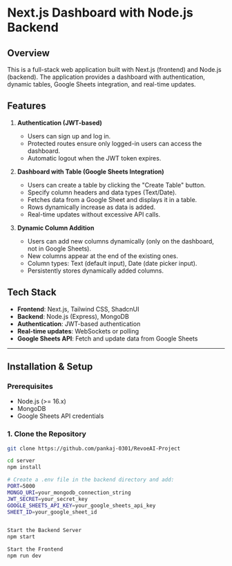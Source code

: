 # Next.js Dashboard with Node.js Backend

## Overview
This is a full-stack web application built with Next.js (frontend) and Node.js (backend). The application provides a dashboard with authentication, dynamic tables, Google Sheets integration, and real-time updates.

## Features
1. **Authentication (JWT-based)**
   - Users can sign up and log in.
   - Protected routes ensure only logged-in users can access the dashboard.
   - Automatic logout when the JWT token expires.

2. **Dashboard with Table (Google Sheets Integration)**
   - Users can create a table by clicking the "Create Table" button.
   - Specify column headers and data types (Text/Date).
   - Fetches data from a Google Sheet and displays it in a table.
   - Rows dynamically increase as data is added.
   - Real-time updates without excessive API calls.

3. **Dynamic Column Addition**
   - Users can add new columns dynamically (only on the dashboard, not in Google Sheets).
   - New columns appear at the end of the existing ones.
   - Column types: Text (default input), Date (date picker input).
   - Persistently stores dynamically added columns.

## Tech Stack
- **Frontend**: Next.js, Tailwind CSS, ShadcnUI
- **Backend**: Node.js (Express), MongoDB
- **Authentication**: JWT-based authentication
- **Real-time updates**: WebSockets or polling
- **Google Sheets API**: Fetch and update data from Google Sheets

---

## Installation & Setup

### Prerequisites
- Node.js (>= 16.x)
- MongoDB
- Google Sheets API credentials

### 1. Clone the Repository
```sh
git clone https://github.com/pankaj-0301/RevoeAI-Project

cd server
npm install

# Create a .env file in the backend directory and add:
PORT=5000
MONGO_URI=your_mongodb_connection_string
JWT_SECRET=your_secret_key
GOOGLE_SHEETS_API_KEY=your_google_sheets_api_key
SHEET_ID=your_google_sheet_id


Start the Backend Server
npm start

Start the Frontend
npm run dev
